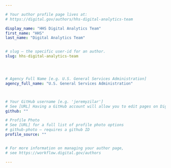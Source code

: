 ```yaml
---

# Your author profile page lives at:
# https://digital.gov/authors/hhs-digital-analytics-team

display_name: "HHS Digital Analytics Team"
first_name: "HHS"
last_name: "Digital Analytics Team"


# slug — the specific user-id for an author.
slug: hhs-digital-analytics-team




# Agency Full Name [e.g. U.S. General Services Administration]
agency_full_name: "U.S. General Services Administration"



# Your GitHub username [e.g. 'jeremyzilar']
# See [URL] Having a GitHub account will allow you to edit pages on DigitalGov. The image used in your GitHub account can also be used to populate your digital.gov profile photo.
github: ""

# Profile Photo
# See [URL] for a full list of profile photo options
# github-photo — requires a github ID
profile_source: ""


# For more information on managing your author page,
# see https://workflow.digital.gov/authors

---
```

